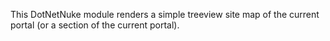 This DotNetNuke module renders a simple treeview site map of the current portal (or a section of the current portal).
